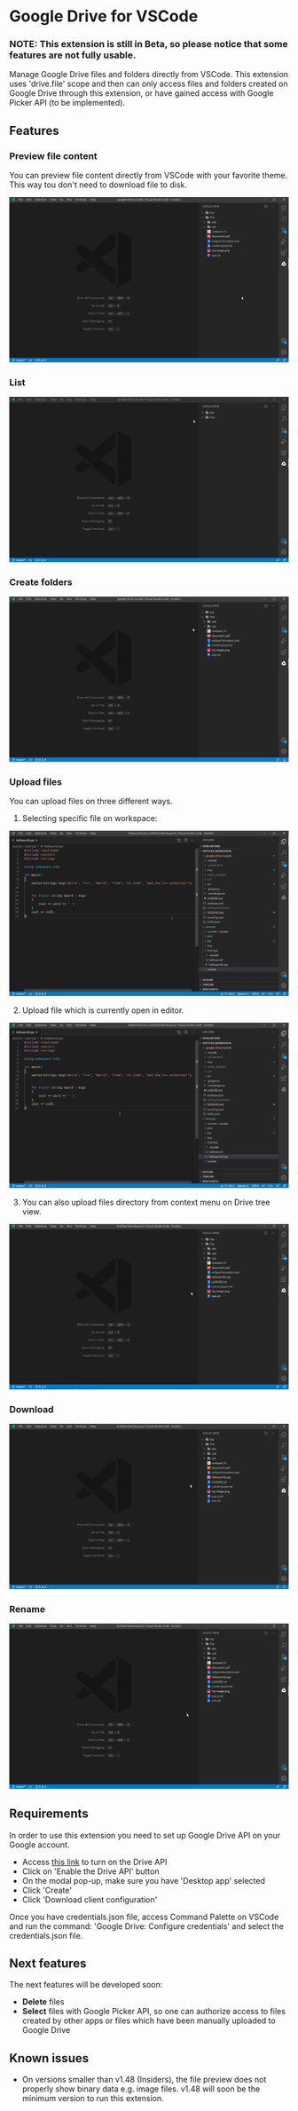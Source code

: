 # Google Drive for VSCode

### **NOTE: This extension is still in Beta, so please notice that some features are not fully usable**.

Manage Google Drive files and folders directly from VSCode. This extension uses 'drive.file' scope and then can only access files and folders created on Google Drive through this extension, or have gained access with Google Picker API (to be implemented).

## Features
   
### Preview file content
You can preview file content directly from VSCode with your favorite theme. This way tou don't need to download file to disk.

!['File preview' File preview](img/gif/preview.gif)

### List

!['List files' List files](img/gif/list.gif)

### Create folders

!['Create folders' Create folders](img/gif/create-folder.gif)

### Upload files

You can upload files on three different ways.

1. Selecting specific file on workspace:

!['Upload from workspace' Upload from workspace](img/gif/upload-workspace.gif)

2. Upload file which is currently open in editor.

!['Upload current' Upload current](img/gif/upload-current.gif)

3. You can also upload files directory from context menu on Drive tree view.

!['Upload tree view' Upload tree view](img/gif/upload-tree-view.gif)

### Download

!['Download tree view' Download tree view](img/gif/download-tree-view.gif)

### Rename

!['Rename tree view' Rename tree view](img/gif/rename-tree-view.gif)

## Requirements
In order to use this extension you need to set up Google Drive API on your Google account.

   * Access [this link](https://developers.google.com/drive/api/v3/quickstart/nodejs) to turn on the Drive API
   * Click on 'Enable the Drive API' button
   * On the modal pop-up, make sure you have 'Desktop app' selected
   * Click 'Create'
   * Click 'Download client configuration'
   
Once you have credentials.json file, access Command Palette on VSCode and run the command: 'Google Drive: Configure credentials' and select the credentials.json file.

## Next features
The next features will be developed soon:
   - **Delete** files
   - **Select** files with Google Picker API, so one can authorize access to files created by other apps or files which have been manually uploaded to Google Drive

## Known issues
   * On versions smaller than v1.48 (Insiders), the file preview does not properly show binary data e.g. image files. v1.48 will soon be the minimum version to run this extension. 

